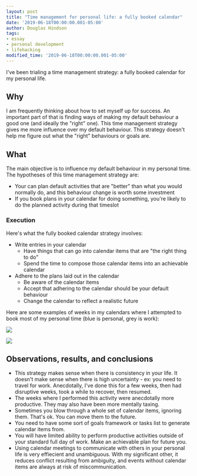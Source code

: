 ```yaml
---
layout: post
title: "Time management for personal life: a fully booked calendar"
date: '2019-06-18T00:00:00.001-05:00'
author: Douglas Hindson
tags: 
- essay
- personal development
- lifehacking
modified_time: '2019-06-18T00:00:00.001-05:00'
---
```


I've been trialing a time management strategy: a fully booked calendar for my personal life.

## Why

I am frequently thinking about how to set myself up for success. An important part of that is finding ways of making my default behaviour a good one (and ideally the "right" one). This time management strategy gives me more influence over my default behaviour. This strategy doesn't help me figure out what the "right" behaviours or goals are.

## What

The main objective is to influence my default behaviour in my personal time. The hypotheses of this time management strategy are: 
- Your can plan default activities that are "better" than what you would normally do, and this behaviour change is worth some investment
- If you book plans in your calendar for doing something, you're likely to do the planned activity during that timeslot

### Execution

Here's what the fully booked calendar strategy involves:

- Write entries in your calendar
    - Have things that can go into calendar items that are "the right thing to do"
    - Spend the time to compose those calendar items into an achievable calendar 
- Adhere to the plans laid out in the calendar
    - Be aware of the calendar items
    - Accept that adhering to the calendar should be your default behaviour
    - Change the calendar to reflect a realistic future

Here are some examples of weeks in my calendars where I attempted to book most of my personal time (blue is personal, grey is work):

<img src="https://i.imgur.com/4XcLZsA.jpg" style="max-width: 1024px; max-height: 800px; width: auto; height: auto;"><br/>

<img src="https://i.imgur.com/hHQINAo.jpg" style="max-width: 1024px; max-height: 800px; width: auto; height: auto;"><br/>


## Observations, results, and conclusions

- This strategy makes sense when there is consistency in your life. It doesn't make sense when there is high uncertainty - ex: you need to travel for work. Anecdotally, I've done this for a few weeks, then had disruptive weeks, took a while to recover, then resumed.
- The weeks where I performed this activity were anecdotally more productive. They may also have been more mentally taxing.
- Sometimes you blow through a whole set of calendar items, ignoring them. That's ok. You can move them to the future.
- You need to have some sort of goals framework or tasks list to generate calendar items from.
- You will have limited ability to perform productive activities outside of your standard full day of work. Make an achievable plan for future you.
- Using calendar meetings to communicate with others in your personal life is very effiecient and unambiguous. With my significant other, it reduces conflict resulting from ambiguity, and events without calendar items are always at risk of miscommunication.
